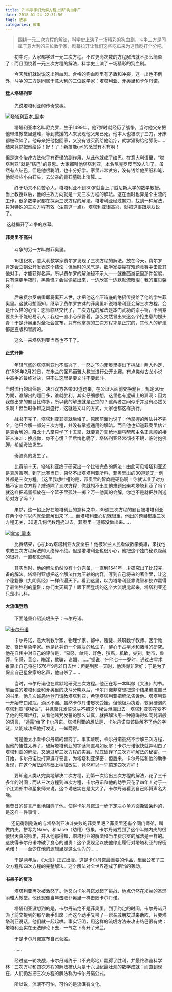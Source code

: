 ```yaml
---
title: 7|科学家们为解方程上演“狗血剧”
date: 2018-01-24 22:31:56
tags: 故事
categories: 故事
---
```


>  围绕一元三次方程的解法，科学史上演了一场精彩的狗血剧，斗争三方是同属于意大利的三位数学家，剧幕拉开让我们这些吃瓜来为这场剧打个分吧。

　　初中时，大家都学过一元二次方程。不过更高次数的方程解法就不那么简单了：而且围绕着一元三次方程的解法，科学史上演了一场精彩的狗血剧。

　　今天我们就说说这出狗血剧。合格的狗血剧里有矛盾和冲突，这一出也不例外，斗争的三方是同属于意大利的三位数学家：塔塔利亚、菲奥里和卡尔丹诺。

#### **猛人塔塔利亚**

　　先说塔塔利亚的传奇故事。

[![塔塔利亚本_副本](http://www.kedo.gov.cn/upload/resources/image/2017/02/23/144376.jpg)](http://www.kedo.gov.cn/upload/resources/image/2017/02/23/144376.jpg)

<!--more-->

　　塔塔利亚本名叫尼克罗，生于1499年。他7岁时就经历了战争，当时他父亲把他带进教堂里避难，等到救援的人来发现他父亲已死，他本人也被砍了三刀，牙床都被砍碎了。他母亲把他抱回家，又没有钱买药给他治疗，就学猫狗给他舔伤……结果竟然把他给舔！好！了！新技能get的感觉有木有啊！

​        但是这个治疗方法似乎有奇怪的副作用，从此他就成了结巴。在意大利语里，“塔塔利亚”就是“结巴”的意思。大家都叫他塔塔利亚，本名尼克罗反而没人叫了。虽然有点结巴，但是他很聪明，也十分好学。家里非常贫穷，没有钱给他买纸和笔，他就捡些小白石头，去父亲的青石墓碑上演算……

　　终于功夫不负苦心人，塔塔利亚不到30岁就当上了威尼斯大学的数学教授。当上教授以后，他的主攻方向就是一元三次方程的解法。这在当时也算是个主流的工作，很多数学家都在探索三次方程的解法。塔塔利亚经过努力，找到一种解法，只对特殊的三次方程有效（注意这一点）。塔塔利亚很高兴，就把这事跟朋友说了。

​       这就揭开了斗争的序幕。

#### **菲奥里不高兴**

　　斗争的另一方叫做菲奥里。

　　16世纪初，意大利数学家费尔罗发现了三次方程的解法。放在今天，费尔罗肯定会立刻公开发表这个结论；但当时的风气是，数学家要靠在难题竞赛中击败其他对手，才能获得名声。所以费尔罗的解法秘不示人——就像西游记里那件袈裟，只有深更半夜时，黑熊怪才会偷偷拿出来，一边欣赏一边默默流眼泪：我的宝贝袈裟！

　　后来费尔罗病重即将离开人世，才把他这个压箱底的绝招传授给了他的学生菲奥里。这就可想而知，继承了费尔罗衣钵的菲奥里听说塔塔利亚会解三次方程，会是什么样的心情：恩师临终交代了，三次方程的解法是本门武功的杀手锏，不到紧要关头不能轻易示人；我也一直小心保管着，怎么突然冒出来这么个抢生意的愣头青！于是菲奥里对全社会宣布，只有他掌握的三次方程才是正宗的，其他人的解法都是盗版和冒牌的。

　　这么一来塔塔利亚当然也不干了。

#### **正式开撕**

　　年轻气盛的塔塔利亚也不高兴了，一怒之下向菲奥里提出了挑战！两人约定，在1535年2月22日，在米兰的圣玛丽雅大教堂进行公开比赛。有点类似古龙小说中高手的最终对决，只不过这里是要文斗不要武斗。

​        当时流行的风俗是，决斗双方各带30道题来，在公证人面前交换题目，规定50天为期，谁解出的题目多，谁就胜利。其实仔细想想，这里也有逻辑上的漏洞：因为我做出来的题目比你多，所以我的解法就是正宗的？这两者之间似乎并没有必然关系啊！但当时争辩之风盛行，这就是文斗的方式，大家也都这样执行。

　　战书下完了，塔塔利亚其实就后悔了。原因前面也说了：他掌握的解法并不完全，他只会解一部分三次方程，并没有掌握通用的解法。而且他也知道菲奥里估计是真会解的。降龙十八掌只学了十五掌，就要真刀真枪地跟丐帮帮主名正言顺的接班人决斗：换成你，你不心慌？但后悔也晚了，塔塔利亚经常彻夜不眠，临时抱佛脚，希望奇迹发生。

　　奇迹真的发生了。

　　比赛前十天，塔塔利亚终于研究出一个比较完备的解法！由此可见塔塔利亚还是真厉害啊。到了比赛当日，果然不出塔塔利亚所料，菲奥里出的30道题无一例外都是三次方程。（这里我想吐槽的是，菲奥里的智商是硬伤啊！你就认准了对方搞不定三次方程？难道除了三次方程，你就想不出其他难题出来考塔塔利亚了吗？就这样把鸡蛋都放在一个篮子里孤注一掷？万一他真的会解，你岂不是就把胜利送给对方了吗？）

　　果然，这一招正好在塔塔利亚的意料之中，30道三次方程的题目被塔塔利亚在两个小时以内就全部解出来了……而塔塔利亚心机就很重，他出的题目都跟三次方程无关，30道几何代数题扔过去，菲奥里一道都没做出来……

[![timg_副本](http://www.kedo.gov.cn/upload/resources/image/2017/02/23/144378_650x650.jpg)](http://www.kedo.gov.cn/upload/resources/image/2017/02/23/144378.jpg)

　　比赛结果，心机boy塔塔利亚大获全胜！他被米兰人民看做数学英雄，来找他求教三次方程解法的人络绎不绝。但是塔塔利亚也很小心，他把这个独门秘诀隐藏的很好，一直都没透露。

　　其实当时，他的解法仍然没有十分完备，一直到1541年，才研究出了比较完备的解法。塔塔利亚想把这个解法作为压轴的内容，写到自己将来的著作里，让这个秘籍像《九阴真经》一样传遍天下。看到这里，以为塔塔利亚靠诡智和狡诈赢得了最终胜利的童鞋：你们太天真了！跟下面登场的这个大流氓比起来，塔塔利亚还只是小儿科。

#### **大流氓登场**

　　下面隆重介绍流氓头子：卡尔丹诺。

[![卡尔丹诺](http://www.kedo.gov.cn/upload/resources/image/2017/02/23/144380.jpg)](http://www.kedo.gov.cn/upload/resources/image/2017/02/23/144380.jpg)

　　卡尔丹诺，意大利数学家、物理学家、郎中、赌徒、兼职数学教师、医学教授、宫廷星象学家。他是达芬奇一个朋友的私生子，醉心于占星术和赌博的研究。他在自传中对自己的评价是，“易怒，单纯，好色，狡黠，机敏，尖刻，勤奋，鲁莽，伤感，善变，晦淫，欺骗，谄媚，……”据说，在他七十一岁时，通过占星术推算出自己将在1576年9月21日去世：但是到那一天时，他活得非常好；于是为了保全自己星象家的名声，他自杀了……

　　当时，卡尔丹诺也在默默地研究三次方程。他正在写一本叫做《大法》的书。前面说的塔塔利亚和菲奥里的决斗分晓以后，卡尔丹诺非常想把这个结果编进自己的书里。他几次诚恳地登门请教塔塔利亚，希望塔塔利亚把解法告诉他。塔塔利亚一开始守口如瓶，滴水不漏。虽然卡尔丹诺屡次受挫，但他极为执着，软磨硬泡向塔塔利亚“挖秘诀”，并且赌咒发誓说决不把这个秘诀泄漏出去。塔塔利亚实在受不了他的死缠烂打，又看他赌咒发誓的那么认真，就把解法用一种隐晦得如同咒语般的语言，“透露”给了卡尔丹诺。塔塔利亚的想法是，卡尔丹诺应该破解不了他的字谜，又能成功把他打发走，一举两得。

　　可是他太小看卡尔丹诺的智商了。事实证明，卡尔丹诺虽然不会解三次方程，但他的悟性太棒了，破解塔塔利亚的字谜简直易如反掌！卡尔丹诺很快就弄明白了塔塔利亚的解法，又通过解三次方程的实践，彻底破译了三次方程解法的秘密。一开始，卡尔丹诺也打算遵守誓言，为塔塔利亚保密；但后来，卡尔丹诺和他的助手发现，在这个解法的基础上稍加改进，竟然可以一举搞定四次方程！

　　要知道人类从完美地解决二次方程，到第一次给出三次方程的解法，花了三千多年的时间；而从三次方程到四次方程，卡尔丹诺和他的助手只花了四年！对于一个江湖郎中和星象师来说，这个诱惑实在是太大了。卡尔丹诺看到自己即将声名大噪。

​        但昔日的誓言严重地阻碍了他。使得卡尔丹诺进一步下定决心单方面撕毁条约的，是这样一件事情：

　    还记得刚刚说的与塔塔利亚决斗失败的菲奥里吧？菲奥里还有个同门师弟，叫做内夫。拼写为Nave，和naive（幼稚）很象。卡尔丹诺找到了这个叫做内夫的很傻很天真的师弟，并从他那得知，塔塔利亚的解法和当年费尔罗的解法是一样的。这使得卡尔丹诺冲破了良心的谴责：这个发现足以使他停止履行对塔塔利亚的保密承诺！——至少在他的逻辑里是这么认为的……

　　于是两年后，《大法》正式出版。这是卡尔丹诺最重要的作品，里面公布了三次方程和四次方程的完整解法。这个解法对全世界造成了相当的轰动。

#### **书呆子的反攻**

　　塔塔利亚再次被激怒了。他又向卡尔丹诺发起了挑战，地点仍然在米兰的圣玛丽雅大教堂。他还想像当年击败菲奥里一样击败卡尔丹诺。

　　塔塔利亚没想到的是，卡尔丹诺绝不是菲奥里。到了约定的时间，卡尔丹诺只派了前文提到的那个助手出席；而这个助手又带了一帮亲戚朋友过来助阵，只要塔塔利亚说话，他们就一起起哄。事实证明，用这样的流氓方法来攻击结巴很有效：塔塔利亚实在无法辩论下去，一气之下离开了米兰。

　　于是卡尔丹诺宣布自己获胜。

　　……

　　经过这一轮决战，卡尔丹诺终于（不光彩地）赢得了胜利，并最终称霸科学林：三次方程和四次方程的解法被认为是十六世纪最壮观的数学成就；而直到现在，人们仍然把三次方程的解法称为卡尔丹诺公式。

　　所以说，流氓不可怕，可怕的是流氓有文化。